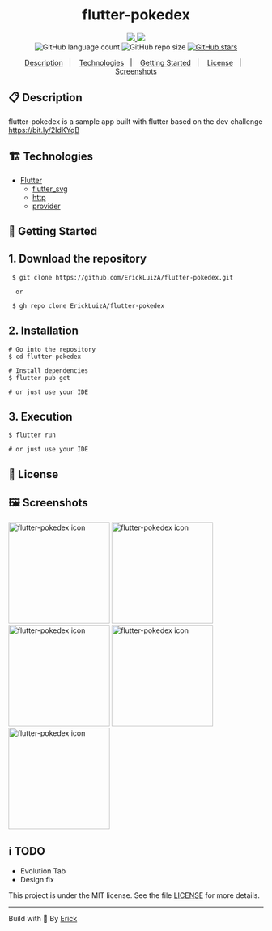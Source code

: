 <h1 align="center"> flutter-pokedex </h1>

<p align="center">
  <a href="https://github.com/ErickLuizA/flutter-pokedex/graphs/commit-activity" alt="Maintenance">
    <img src="https://img.shields.io/badge/Maintained%3F-yes-1EAE72.svg" />
  </a>

  <a href="./LICENSE" alt="License: MIT">
    <img src="https://img.shields.io/badge/License-MIT-1EAE72.svg" />
  </a>

<br/>

<img alt="GitHub language count" src="https://img.shields.io/github/languages/count/ErickLuizA/flutter-pokedex?color=blue">

<img alt="GitHub repo size" src="https://img.shields.io/github/repo-size/ErickLuizA/flutter-pokedex">

<a href="https://github.com/ErickLuizA/flutter-pokedex/stargazers">
  <img alt="GitHub stars" src="https://img.shields.io/github/stars/ErickLuizA/flutter-pokedex?style=social">
</a>

<p align="center">
  <a href="#clipboard-description">Description</a>&nbsp;&nbsp;&nbsp;|&nbsp;&nbsp;&nbsp;
  <a href="#building_construction-technologies">Technologies</a>&nbsp;&nbsp;&nbsp;|&nbsp;&nbsp;&nbsp;
  <a href="#rocket-getting-started">Getting Started</a>&nbsp;&nbsp;&nbsp;|&nbsp;&nbsp;&nbsp;
  <a href="#memo-license">License</a>&nbsp;&nbsp;&nbsp;|&nbsp;&nbsp;&nbsp;
  <a href="#framed_picture-screenshots">Screenshots</a>
</p>

## :clipboard: Description

flutter-pokedex is a sample app built with flutter based on the dev challenge
https://bit.ly/2IdKYqB

## :building_construction: Technologies

- [Flutter](https://flutter.dev/)
  - [flutter_svg](https://pub.dev/packages/flutter_svg)
  - [http](https://pub.dev/packages/http)
  - [provider](https://pub.dev/packages/provider)

## :rocket: Getting Started

## 1. Download the repository

```shell
 $ git clone https://github.com/ErickLuizA/flutter-pokedex.git

  or

 $ gh repo clone ErickLuizA/flutter-pokedex
```

## 2. Installation

```shell
# Go into the repository
$ cd flutter-pokedex

# Install dependencies
$ flutter pub get

# or just use your IDE
```

## 3. Execution

```shell
$ flutter run

# or just use your IDE
```

## :memo: License

## :framed_picture: Screenshots

<div>
  <img alt="flutter-pokedex icon" src="./.github/Home.png"  width="200"/>
  <img alt="flutter-pokedex icon" src="./.github/Search.png"  width="200"/>
  <img alt="flutter-pokedex icon" src="./.github/Filter.png"  width="200"/>
  <img alt="flutter-pokedex icon" src="./.github/Sort.png"  width="200"/>
  <img alt="flutter-pokedex icon" src="./.github/Details.png"  width="200"/>
</div>

## :information_source: TODO

- Evolution Tab
- Design fix

This project is under the MIT license. See the file [LICENSE](LICENSE) for more details.

---

Build with 💙 By [Erick](https://www.linkedin.com/in/erick-luiz-47151a1a4/)
